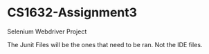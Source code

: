 # CS1632-Assignment3
Selenium Webdriver Project

The Junit Files will be the ones that need to be ran. Not the IDE files.
